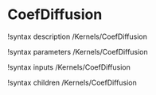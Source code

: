 <!-- MOOSE Documentation Stub: Remove this when content is added. -->

# CoefDiffusion
!syntax description /Kernels/CoefDiffusion

!syntax parameters /Kernels/CoefDiffusion

!syntax inputs /Kernels/CoefDiffusion

!syntax children /Kernels/CoefDiffusion
